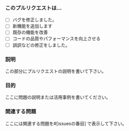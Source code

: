 ### このプルリクエストは...
  - [ ] バグを修正しました。
  - [ ] 新機能を追加します
  - [ ] 既存の機能を改善
  - [ ] コードの品質やパフォーマンスを向上させる
  - [ ] 誤訳などの修正をしました。

### 説明
この部分にプルリクエストの説明を書いて下さい。

### 目的
ここに問題の説明または活用事例を書いてください。

### 関連する問題
ここには関連する問題を#[issuesの番目] で表示して下さい。
